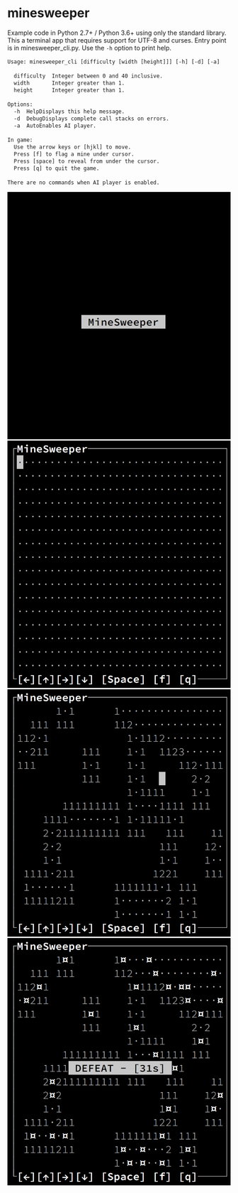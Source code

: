 # minesweeper
Example code in Python 2.7+ / Python 3.6+ using only the standard library.
This a terminal app that requires support for UTF-8 and curses. Entry point
is in minesweeper_cli.py. Use the `-h` option to print help.

```
Usage: minesweeper_cli [difficulty [width [height]]] [-h] [-d] [-a]

  difficulty  Integer between 0 and 40 inclusive.
  width       Integer greater than 1.
  height      Integer greater than 1.

Options:
  -h  HelpDisplays this help message.
  -d  DebugDisplays complete call stacks on errors.
  -a  AutoEnables AI player.

In game:
  Use the arrow keys or [hjkl] to move.
  Press [f] to flag a mine under cursor.
  Press [space] to reveal from under the cursor.
  Press [q] to quit the game.

There are no commands when AI player is enabled.
```

![Title](./readme/title.png)
![Hidden Board](./readme/hidden_board.png)
![Active Board](./readme/active_board.png)
![Defeat](./readme/defeat.png)
